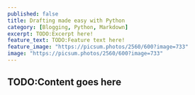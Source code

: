 ```yaml
---
published: false
title: Drafting made easy with Python
category: [Blogging, Python, Markdown]
excerpt: TODO:Excerpt here!
feature_text: TODO:Feature text here!
feature_image: "https://picsum.photos/2560/600?image=733"
image: "https://picsum.photos/2560/600?image=733"
---
```


TODO:Content goes here
----
